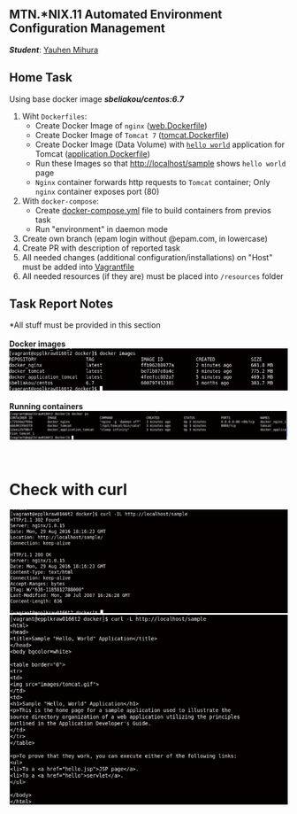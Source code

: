 MTN.*NIX.11 Automated Environment Configuration Management
---

***Student***: [Yauhen Mihura](https://upsa.epam.com/workload/employeeView.do?employeeId=4060741400038707325#emplTab=general)

Home Task
---

Using base docker image ***sbeliakou/centos:6.7***

1. Wiht ```Dockerfiles```:
    - Create Docker Image of ```nginx``` ([web.Dockerfile](/web.Dockerfile))
    - Create Docker Image of ```Tomcat 7``` ([tomcat.Dockerfile](/tomcat.Dockerfile))
    - Create Docker Image (Data Volume) with [```hello world```](https://tomcat.apache.org/tomcat-7.0-doc/appdev/sample/sample.war) application for Tomcat ([application.Dockerfile](application.Dockerfile))
    - Run these Images so that [http://localhost/sample](#yakor) shows ```hello world``` page
    - ```Nginx``` container forwards http requests to ```Tomcat``` container; Only ```nginx``` container exposes port (80)
2. With ```docker-compose```:
    - Create [docker-compose.yml](/docker-compose.yml) file to build containers from previos task
    - Run "environment" in daemon mode
3. Create own branch (epam login without @epam.com, in lowercase)
4. Create PR with description of reported task
5. All needed changes (additional configuration/installations) on "Host" must be added into [Vagrantfile](/Vagrantfile)
6. All needed resources (if they are) must be placed into ```/resources``` folder

Task Report Notes
---
*All stuff must be provided in this section
<br><br><b>Docker images</b>
![docker_imgs](resources/docker_imgs.png "docker_imgs")
<br><br><b>Running containers</b>
![docker_ps](resources/docker_ps.png "docker_ps")

<br><h1><a id="yakor">Check with curl</a></h1>
![curl_il](resources/curl_il.png "curl_il")
![curl_l.png](resources/curl_l.png "curl_l.png")







